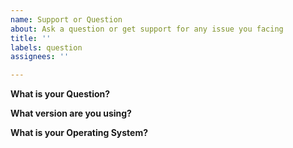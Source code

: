```yaml
---
name: Support or Question
about: Ask a question or get support for any issue you facing
title: ''
labels: question
assignees: ''

---
```


**What is your Question?**

**What version are you using?**

**What is your Operating System?**
